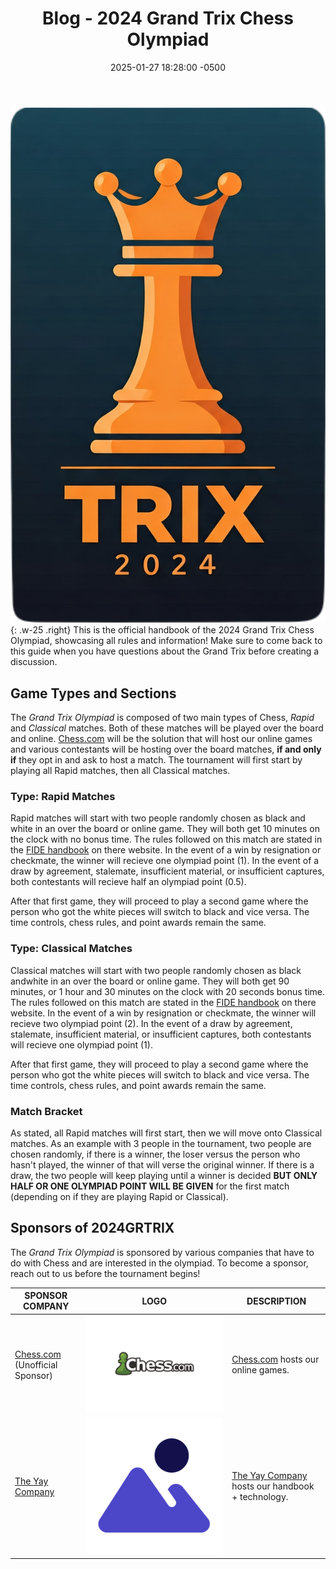 ﻿---
title: Blog - 2024 Grand Trix Chess Olympiad
date: 2025-01-27 18:28:00 -0500
categories: [Blog, Chess]
tags: [chess, cool, trix, handbook]     # TAG names should always be lowercase
---

![Grand Trix 2024 Logo](/assets/img/GrandTrix2024.png){: .w-25 .right}
This is the official handbook of the 2024 Grand Trix Chess Olympiad, showcasing all rules and information! Make sure to come back to this guide when you have questions about the Grand Trix before creating a discussion.

## Game Types and Sections
The *Grand Trix Olympiad* is composed of two main types of Chess, *Rapid* and *Classical* matches. Both of these matches will be played over the board and online. [Chess.com](https://chess.com) will be the solution that will host our online games and various contestants will be hosting over the board matches, **if and only if** they opt in and ask to host a match. The tournament will first start by playing all Rapid matches, then all Classical matches.

### Type: Rapid Matches
Rapid matches will start with two people randomly chosen as black and white in an over the board or online game. They will both get 10 minutes on the clock with no bonus time. The rules followed on this match are stated in the [FIDE handbook](https://handbook.fide.com/chapter/E012023) on there website. In the event of a win by resignation or checkmate, the winner will recieve one olympiad point (1). In the event of a draw by agreement, stalemate, insufficient material, or insufficient captures, both contestants will recieve half an olympiad point (0.5).

After that first game, they will proceed to play a second game where the person who got the white pieces will switch to black and vice versa. The time controls, chess rules, and point awards remain the same.

### Type: Classical Matches
Classical matches will start with two people randomly chosen as black andwhite in an over the board or online game. They will both get 90 minutes, or 1 hour and 30 minutes on the clock with 20 seconds bonus time. The rules followed on this match are stated in the [FIDE handbook](https://handbook.fide.com/chapter/E012023) on there website. In the event of a win by resignation or checkmate, the winner will recieve two olympiad point (2). In the event of a draw by agreement, stalemate, insufficient material, or insufficient captures, both contestants will recieve one olympiad point (1).

After that first game, they will proceed to play a second game where the person who got the white pieces will switch to black and vice versa. The time controls, chess rules, and point awards remain the same.

### Match Bracket
As stated, all Rapid matches will first start, then we will move onto Classical matches. As an example with 3 people in the tournament, two people are chosen randomly, if there is a winner, the loser versus the person who hasn't played, the winner of that will verse the original winner. If there is a draw, the two people will keep playing until a winner is decided **BUT ONLY HALF OR ONE OLYMPIAD POINT WILL BE GIVEN** for the first match (depending on if they are playing Rapid or Classical).

## Sponsors of 2024GRTRIX
The *Grand Trix Olympiad* is sponsored by various companies that have to do with Chess and are interested in the olympiad. To become a sponsor, reach out to us before the tournament begins!

| SPONSOR COMPANY                | LOGO                                                                      | DESCRIPTION                               |
| ------------------------------ | ------------------------------------------------------------------------- | ----------------------------------------- |
| [Chess.com](https://chess.com) (Unofficial Sponsor) | ![Chess.com Logo](/assets/img/ChessComLogo.png)      | [Chess.com](https://chess.com) hosts our online games.                           |
| [The Yay Company](https://www.yaycompany.com)       | ![The Yay Company Logo](/assets/img/Placeholder.png) | [The Yay Company](https://www.yaycompany.com) hosts our handbook + technology. |
